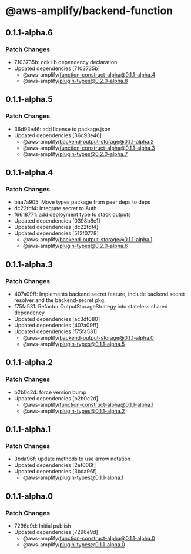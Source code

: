 # @aws-amplify/backend-function

## 0.1.1-alpha.6

### Patch Changes

- 7103735b: cdk lib dependency declaration
- Updated dependencies [7103735b]
  - @aws-amplify/function-construct-alpha@0.1.1-alpha.4
  - @aws-amplify/plugin-types@0.2.0-alpha.8

## 0.1.1-alpha.5

### Patch Changes

- 36d93e46: add license to package.json
- Updated dependencies [36d93e46]
  - @aws-amplify/backend-output-storage@0.1.1-alpha.2
  - @aws-amplify/function-construct-alpha@0.1.1-alpha.3
  - @aws-amplify/plugin-types@0.2.0-alpha.7

## 0.1.1-alpha.4

### Patch Changes

- baa7a905: Move types package from peer deps to deps
- dc22fdf4: Integrate secret to Auth
- f6618771: add deployment type to stack outputs
- Updated dependencies [0398b8e1]
- Updated dependencies [dc22fdf4]
- Updated dependencies [512f0778]
  - @aws-amplify/backend-output-storage@0.1.1-alpha.1
  - @aws-amplify/plugin-types@0.2.0-alpha.6

## 0.1.1-alpha.3

### Patch Changes

- 407a09ff: Implements backend secret feature, include backend secret resolver and the backend-secret pkg.
- f75fa531: Refactor OutputStorageStrategy into stateless shared dependency
- Updated dependencies [ac3df080]
- Updated dependencies [407a09ff]
- Updated dependencies [f75fa531]
  - @aws-amplify/backend-output-storage@0.1.1-alpha.0
  - @aws-amplify/plugin-types@0.1.1-alpha.5

## 0.1.1-alpha.2

### Patch Changes

- b2b0c2d: force version bump
- Updated dependencies [b2b0c2d]
  - @aws-amplify/function-construct-alpha@0.1.1-alpha.1
  - @aws-amplify/plugin-types@0.1.1-alpha.2

## 0.1.1-alpha.1

### Patch Changes

- 3bda96f: update methods to use arrow notation
- Updated dependencies [2ef006f]
- Updated dependencies [3bda96f]
  - @aws-amplify/plugin-types@0.1.1-alpha.1

## 0.1.1-alpha.0

### Patch Changes

- 7296e9d: Initial publish
- Updated dependencies [7296e9d]
  - @aws-amplify/function-construct-alpha@0.1.1-alpha.0
  - @aws-amplify/plugin-types@0.1.1-alpha.0
